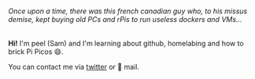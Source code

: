 
###### Once upon a time, there was this french canadian guy who, to his missus demise, kept buying old PCs and rPis to run useless dockers and VMs...

**Hi!** I'm peel (Sam) and I'm learning about github, homelabing and how to brick Pi Picos 😄.

You can contact me via [twitter](https://twitter.com/peelwithouttheL) or :snail: mail.
